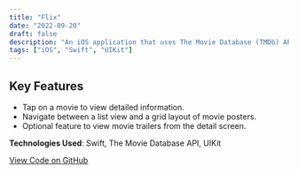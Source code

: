 ```yaml
---
title: "Flix"
date: "2022-09-20"
draft: false
description: "An iOS application that uses The Movie Database (TMDb) API to let users browse and view popular, upcoming, and top-rated movies with poster previews and detailed information."
tags: ["iOS", "Swift", "UIKit"]
---
```


## Key Features

- Tap on a movie to view detailed information.​
- Navigate between a list view and a grid layout of movie posters.​
- Optional feature to view movie trailers from the detail screen.​

**Technologies Used**: Swift, The Movie Database API, UIKit​

[View Code on GitHub](https://github.com/lukebenda/codepath-ios-flix)

